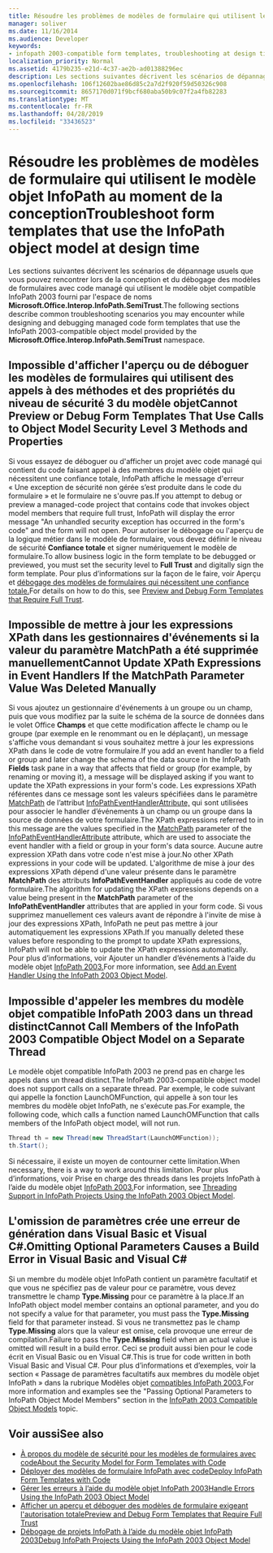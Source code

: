 ```yaml
---
title: Résoudre les problèmes de modèles de formulaire qui utilisent le modèle objet InfoPath au moment de la conception
manager: soliver
ms.date: 11/16/2014
ms.audience: Developer
keywords:
- infopath 2003-compatible form templates, troubleshooting at design time,troubleshooting form templates [InfoPath 2007], design time
localization_priority: Normal
ms.assetid: 4179b235-e21d-4c37-ae2b-ad01388296ec
description: Les sections suivantes décrivent les scénarios de dépannage usuels que vous pouvez rencontrer lors de la conception et du débogage des modèles de formulaires avec code managé qui utilisent le modèle objet compatible InfoPath 2003 fourni par l'espace de noms Microsoft.Office.Interop.InfoPath.SemiTrust.
ms.openlocfilehash: 106f12602bae86d85c2a7d2f920f59d50326c908
ms.sourcegitcommit: 8657170d071f9bcf680aba50b9c07f2a4fb82283
ms.translationtype: MT
ms.contentlocale: fr-FR
ms.lasthandoff: 04/28/2019
ms.locfileid: "33436523"
---
```

# <a name="troubleshoot-form-templates-that-use-the-infopath-object-model-at-design-time"></a><span data-ttu-id="df2bd-104">Résoudre les problèmes de modèles de formulaire qui utilisent le modèle objet InfoPath au moment de la conception</span><span class="sxs-lookup"><span data-stu-id="df2bd-104">Troubleshoot form templates that use the InfoPath object model at design time</span></span>

<span data-ttu-id="df2bd-105">Les sections suivantes décrivent les scénarios de dépannage usuels que vous pouvez rencontrer lors de la conception et du débogage des modèles de formulaires avec code managé qui utilisent le modèle objet compatible InfoPath 2003 fourni par l'espace de noms **Microsoft.Office.Interop.InfoPath.SemiTrust**.</span><span class="sxs-lookup"><span data-stu-id="df2bd-105">The following sections describe common troubleshooting scenarios you may encounter while designing and debugging managed code form templates that use the InfoPath 2003-compatible object model provided by the **Microsoft.Office.Interop.InfoPath.SemiTrust** namespace.</span></span> 
  
## <a name="cannot-preview-or-debug-form-templates-that-use-calls-to-object-model-security-level-3-methods-and-properties"></a><span data-ttu-id="df2bd-106">Impossible d'afficher l'aperçu ou de déboguer les modèles de formulaires qui utilisent des appels à des méthodes et des propriétés du niveau de sécurité 3 du modèle objet</span><span class="sxs-lookup"><span data-stu-id="df2bd-106">Cannot Preview or Debug Form Templates That Use Calls to Object Model Security Level 3 Methods and Properties</span></span>

<span data-ttu-id="df2bd-107">Si vous essayez de déboguer ou d'afficher un projet avec code managé qui contient du code faisant appel à des membres du modèle objet qui nécessitent une confiance totale, InfoPath affiche le message d'erreur « Une exception de sécurité non gérée s’est produite dans le code du formulaire » et le formulaire ne s'ouvre pas.</span><span class="sxs-lookup"><span data-stu-id="df2bd-107">If you attempt to debug or preview a managed-code project that contains code that invokes object model members that require full trust, InfoPath will display the error message "An unhandled security exception has occurred in the form's code" and the form will not open.</span></span> <span data-ttu-id="df2bd-108">Pour autoriser le débogage ou l'aperçu de la logique métier dans le modèle de formulaire, vous devez définir le niveau de sécurité **Confiance totale** et signer numériquement le modèle de formulaire.</span><span class="sxs-lookup"><span data-stu-id="df2bd-108">To allow business logic in the form template to be debugged or previewed, you must set the security level to **Full Trust** and digitally sign the form template.</span></span> <span data-ttu-id="df2bd-109">Pour plus d’informations sur la façon de le faire, voir Aperçu et [débogage des modèles de formulaires qui nécessitent une confiance totale.](how-to-preview-and-debug-form-templates-that-require-full-trust.md)</span><span class="sxs-lookup"><span data-stu-id="df2bd-109">For details on how to do this, see [Preview and Debug Form Templates that Require Full Trust](how-to-preview-and-debug-form-templates-that-require-full-trust.md).</span></span>
  
## <a name="cannot-update-xpath-expressions-in-event-handlers-if-the-matchpath-parameter-value-was-deleted-manually"></a><span data-ttu-id="df2bd-110">Impossible de mettre à jour les expressions XPath dans les gestionnaires d'événements si la valeur du paramètre MatchPath a été supprimée manuellement</span><span class="sxs-lookup"><span data-stu-id="df2bd-110">Cannot Update XPath Expressions in Event Handlers If the MatchPath Parameter Value Was Deleted Manually</span></span>

<span data-ttu-id="df2bd-111">Si vous ajoutez un gestionnaire d'événements à un groupe ou un champ, puis que vous modifiez par la suite le schéma de la source de données dans le volet Office **Champs** et que cette modification affecte le champ ou le groupe (par exemple en le renommant ou en le déplaçant), un message s'affiche vous demandant si vous souhaitez mettre à jour les expressions XPath dans le code de votre formulaire.</span><span class="sxs-lookup"><span data-stu-id="df2bd-111">If you add an event handler to a field or group and later change the schema of the data source in the InfoPath **Fields** task pane in a way that affects that field or group (for example, by renaming or moving it), a message will be displayed asking if you want to update the XPath expressions in your form's code.</span></span> <span data-ttu-id="df2bd-112">Les expressions XPath référentes dans ce message sont les valeurs spécifiées dans le paramètre [MatchPath](https://msdn.microsoft.com/library/Microsoft.Office.Interop.InfoPath.SemiTrust.InfoPathEventHandlerAttribute.MatchPath.aspx) de l’attribut [InfoPathEventHandlerAttribute,](https://msdn.microsoft.com/library/Microsoft.Office.Interop.InfoPath.SemiTrust.InfoPathEventHandlerAttribute.aspx) qui sont utilisées pour associer le handler d’événements à un champ ou un groupe dans la source de données de votre formulaire.</span><span class="sxs-lookup"><span data-stu-id="df2bd-112">The XPath expressions referred to in this message are the values specified in the [MatchPath](https://msdn.microsoft.com/library/Microsoft.Office.Interop.InfoPath.SemiTrust.InfoPathEventHandlerAttribute.MatchPath.aspx) parameter of the [InfoPathEventHandlerAttribute](https://msdn.microsoft.com/library/Microsoft.Office.Interop.InfoPath.SemiTrust.InfoPathEventHandlerAttribute.aspx) attribute, which are used to associate the event handler with a field or group in your form's data source.</span></span> <span data-ttu-id="df2bd-113">Aucune autre expression XPath dans votre code n'est mise à jour.</span><span class="sxs-lookup"><span data-stu-id="df2bd-113">No other XPath expressions in your code will be updated.</span></span> <span data-ttu-id="df2bd-114">L'algorithme de mise à jour des expressions XPath dépend d'une valeur présente dans le paramètre **MatchPath** des attributs **InfoPathEventHandler** appliqués au code de votre formulaire.</span><span class="sxs-lookup"><span data-stu-id="df2bd-114">The algorithm for updating the XPath expressions depends on a value being present in the **MatchPath** parameter of the **InfoPathEventHandler** attributes that are applied in your form code.</span></span> <span data-ttu-id="df2bd-115">Si vous supprimez manuellement ces valeurs avant de répondre à l'invite de mise à jour des expressions XPath, InfoPath ne peut pas mettre à jour automatiquement les expressions XPath.</span><span class="sxs-lookup"><span data-stu-id="df2bd-115">If you manually deleted these values before responding to the prompt to update XPath expressions, InfoPath will not be able to update the XPath expressions automatically.</span></span> <span data-ttu-id="df2bd-116">Pour plus d’informations, voir Ajouter un handler d’événements à l’aide du modèle objet [InfoPath 2003.](how-to-add-an-event-handler-using-the-infopath-2003-object-model.md)</span><span class="sxs-lookup"><span data-stu-id="df2bd-116">For more information, see [Add an Event Handler Using the InfoPath 2003 Object Model](how-to-add-an-event-handler-using-the-infopath-2003-object-model.md).</span></span>
  
## <a name="cannot-call-members-of-the-infopath-2003-compatible-object-model-on-a-separate-thread"></a><span data-ttu-id="df2bd-117">Impossible d'appeler les membres du modèle objet compatible InfoPath 2003 dans un thread distinct</span><span class="sxs-lookup"><span data-stu-id="df2bd-117">Cannot Call Members of the InfoPath 2003 Compatible Object Model on a Separate Thread</span></span>

<span data-ttu-id="df2bd-118">Le modèle objet compatible InfoPath 2003 ne prend pas en charge les appels dans un thread distinct.</span><span class="sxs-lookup"><span data-stu-id="df2bd-118">The InfoPath 2003-compatible object model does not support calls on a separate thread.</span></span> <span data-ttu-id="df2bd-119">Par exemple, le code suivant qui appelle la fonction  LaunchOMFunction, qui appelle à son tour les membres du modèle objet InfoPath, ne s'exécute pas.</span><span class="sxs-lookup"><span data-stu-id="df2bd-119">For example, the following code, which calls a function named LaunchOMFunction that calls members of the InfoPath object model, will not run.</span></span> 
  
```cs
Thread th = new Thread(new ThreadStart(LaunchOMFunction));
th.Start();
```

<span data-ttu-id="df2bd-120">Si nécessaire, il existe un moyen de contourner cette limitation.</span><span class="sxs-lookup"><span data-stu-id="df2bd-120">When necessary, there is a way to work around this limitation.</span></span> <span data-ttu-id="df2bd-121">Pour plus d’informations, voir Prise en charge des threads dans les projets InfoPath à l’aide du modèle objet [InfoPath 2003.](threading-support-in-infopath-projects-using-the-infopath-2003-object-model.md)</span><span class="sxs-lookup"><span data-stu-id="df2bd-121">For information, see [Threading Support in InfoPath Projects Using the InfoPath 2003 Object Model](threading-support-in-infopath-projects-using-the-infopath-2003-object-model.md).</span></span>
  
## <a name="omitting-optional-parameters-causes-a-build-error-in-visual-basic-and-visual-c"></a><span data-ttu-id="df2bd-122">L'omission de paramètres crée une erreur de génération dans Visual Basic et Visual C#.</span><span class="sxs-lookup"><span data-stu-id="df2bd-122">Omitting Optional Parameters Causes a Build Error in Visual Basic and Visual C#</span></span>

<span data-ttu-id="df2bd-123">Si un membre du modèle objet InfoPath contient un paramètre facultatif et que vous ne spécifiez pas de valeur pour ce paramètre, vous devez transmettre le champ **Type.Missing** pour ce paramètre à la place.</span><span class="sxs-lookup"><span data-stu-id="df2bd-123">If an InfoPath object model member contains an optional parameter, and you do not specify a value for that parameter, you must pass the **Type.Missing** field for that parameter instead.</span></span> <span data-ttu-id="df2bd-124">Si vous ne transmettez pas le champ **Type.Missing** alors que la valeur est omise, cela provoque une erreur de compilation.</span><span class="sxs-lookup"><span data-stu-id="df2bd-124">Failure to pass the **Type.Missing** field when an actual value is omitted will result in a build error.</span></span> <span data-ttu-id="df2bd-125">Ceci se produit aussi bien pour le code écrit en Visual Basic ou en Visual C#.</span><span class="sxs-lookup"><span data-stu-id="df2bd-125">This is true for code written in both Visual Basic and Visual C#.</span></span> <span data-ttu-id="df2bd-126">Pour plus d’informations et d’exemples, voir la section « Passage de paramètres facultatifs aux membres du modèle objet InfoPath » dans la rubrique Modèles objet [compatibles InfoPath 2003.](infopath-2003-compatible-object-models.md)</span><span class="sxs-lookup"><span data-stu-id="df2bd-126">For more information and examples see the "Passing Optional Parameters to InfoPath Object Model Members" section in the [InfoPath 2003 Compatible Object Models](infopath-2003-compatible-object-models.md) topic.</span></span> 
  
## <a name="see-also"></a><span data-ttu-id="df2bd-127">Voir aussi</span><span class="sxs-lookup"><span data-stu-id="df2bd-127">See also</span></span>

- [<span data-ttu-id="df2bd-128">À propos du modèle de sécurité pour les modèles de formulaires avec code</span><span class="sxs-lookup"><span data-stu-id="df2bd-128">About the Security Model for Form Templates with Code</span></span>](about-the-security-model-for-form-templates-with-code.md)
- [<span data-ttu-id="df2bd-129">Déployer des modèles de formulaire InfoPath avec code</span><span class="sxs-lookup"><span data-stu-id="df2bd-129">Deploy InfoPath Form Templates with Code</span></span>](how-to-deploy-infopath-form-templates-with-code.md)
- [<span data-ttu-id="df2bd-130">Gérer les erreurs à l’aide du modèle objet InfoPath 2003</span><span class="sxs-lookup"><span data-stu-id="df2bd-130">Handle Errors Using the InfoPath 2003 Object Model</span></span>](how-to-handle-errors-using-the-infopath-2003-object-model.md)
- [<span data-ttu-id="df2bd-131">Afficher un aperçu et déboguer des modèles de formulaire exigeant l'autorisation totale</span><span class="sxs-lookup"><span data-stu-id="df2bd-131">Preview and Debug Form Templates that Require Full Trust</span></span>](how-to-preview-and-debug-form-templates-that-require-full-trust.md)
- [<span data-ttu-id="df2bd-132">Débogage de projets InfoPath à l’aide du modèle objet InfoPath 2003</span><span class="sxs-lookup"><span data-stu-id="df2bd-132">Debug InfoPath Projects Using the InfoPath 2003 Object Model</span></span>](how-to-debug-infopath-projects-using-the-infopath-2003-object-model.md)

